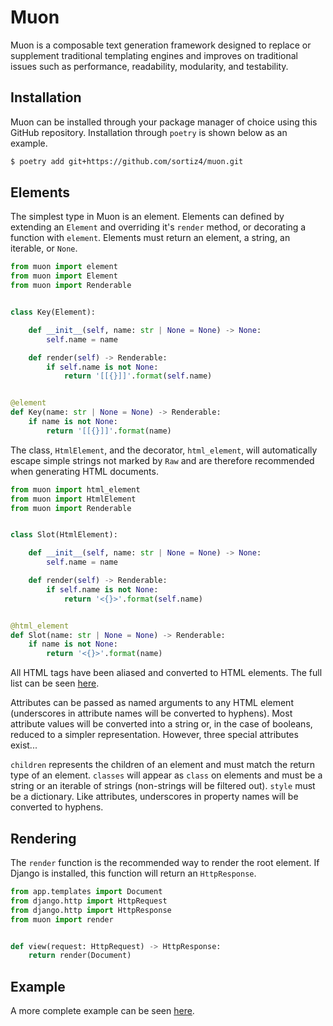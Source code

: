 # Muon
Muon is a composable text generation framework designed to replace or
supplement traditional templating engines and improves on traditional issues
such as performance, readability, modularity, and testability.

## Installation
Muon can be installed through your package manager of choice using this GitHub
repository. Installation through `poetry` is shown below as an example.

```sh
$ poetry add git+https://github.com/sortiz4/muon.git
```

## Elements
The simplest type in Muon is an element. Elements can defined by extending an
`Element` and overriding it's `render` method, or decorating a function with
`element`. Elements must return an element, a string, an iterable, or `None`.

```python
from muon import element
from muon import Element
from muon import Renderable


class Key(Element):

    def __init__(self, name: str | None = None) -> None:
        self.name = name

    def render(self) -> Renderable:
        if self.name is not None:
            return '[[{}]]'.format(self.name)


@element
def Key(name: str | None = None) -> Renderable:
    if name is not None:
        return '[[{}]]'.format(name)
```

The class, `HtmlElement`, and the decorator, `html_element`, will automatically
escape simple strings not marked by `Raw` and are therefore recommended when
generating HTML documents.

```python
from muon import html_element
from muon import HtmlElement
from muon import Renderable


class Slot(HtmlElement):

    def __init__(self, name: str | None = None) -> None:
        self.name = name

    def render(self) -> Renderable:
        if self.name is not None:
            return '<{}>'.format(self.name)


@html_element
def Slot(name: str | None = None) -> Renderable:
    if name is not None:
        return '<{}>'.format(name)
```

All HTML tags have been aliased and converted to HTML elements. The full list
can be seen [here][1].

Attributes can be passed as named arguments to any HTML element (underscores in
attribute names will be converted to hyphens). Most attribute values will be
converted into a string or, in the case of booleans, reduced to a simpler
representation. However, three special attributes exist...

`children` represents the children of an element and must match the return type
of an element. `classes` will appear as `class` on elements and must be a
string or an iterable of strings (non-strings will be filtered out). `style`
must be a dictionary. Like attributes, underscores in property names will be
converted to hyphens.

## Rendering
The `render` function is the recommended way to render the root element. If
Django is installed, this function will return an `HttpResponse`.

```python
from app.templates import Document
from django.http import HttpRequest
from django.http import HttpResponse
from muon import render


def view(request: HttpRequest) -> HttpResponse:
    return render(Document)
```

## Example
A more complete example can be seen [here][2].

[1]: https://github.com/sortiz4/muon/blob/master/muon/core.py#L22
[2]: https://github.com/sortiz4/muon/blob/master/example.py

